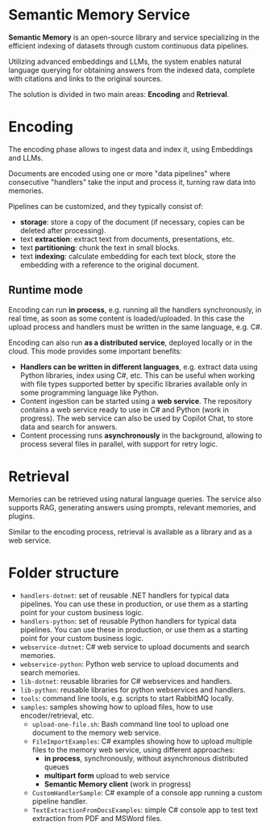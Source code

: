 # Semantic Memory Service

**Semantic Memory** is an open-source library and service specializing in the
efficient indexing of datasets through custom continuous data pipelines.

Utilizing advanced embeddings and LLMs, the system enables natural language
querying for obtaining answers from the indexed data, complete with citations
and links to the original sources.

The solution is divided in two main areas: **Encoding** and **Retrieval**.

# Encoding

The encoding phase allows to ingest data and index it, using Embeddings and LLMs.

Documents are encoded using one or more "data pipelines" where consecutive
"handlers" take the input and process it, turning raw data into memories.

Pipelines can be customized, and they typically consist of:

* **storage**: store a copy of the document (if necessary, copies can be deleted
  after processing).
* text **extraction**: extract text from documents, presentations, etc.
* text **partitioning**: chunk the text in small blocks.
* text **indexing**: calculate embedding for each text block, store the embedding
  with a reference to the original document.

## Runtime mode

Encoding can run **in process**, e.g. running all the handlers synchronously,
in real time, as soon as some content is loaded/uploaded.
In this case the upload process and handlers must be written in the same
language, e.g. C#.

Encoding can also run **as a distributed service**, deployed locally or in
the cloud. This mode provides some important benefits:

* **Handlers can be written in different languages**, e.g. extract
  data using Python libraries, index using C#, etc. This can be useful when
  working with file types supported better by specific libraries available
  only in some programming language like Python.
* Content ingestion can be started using a **web service**. The repository
  contains a web service ready to use in C# and Python (work in progress).
  The web service can also be used by Copilot Chat, to store data and
  search for answers.
* Content processing runs **asynchronously** in the background, allowing
  to process several files in parallel, with support for retry logic.

# Retrieval

Memories can be retrieved using natural language queries. The service
also supports RAG, generating answers using prompts, relevant memories,
and plugins.

Similar to the encoding process, retrieval is available as a library and
as a web service.

# Folder structure

* `handlers-dotnet`: set of reusable .NET handlers for typical data pipelines.
  You can use these in production, or use them as a starting point for your
  custom business logic.
* `handlers-python`: set of reusable Python handlers for typical data pipelines.
  You can use these in production, or use them as a starting point for your
  custom business logic.
* `webservice-dotnet`: C# web service to upload documents and search memories.
* `webservice-python`: Python web service to upload documents and search memories.
* `lib-dotnet`: reusable libraries for C# webservices and handlers.
* `lib-python`: reusable libraries for python webservices and handlers.
* `tools`: command line tools, e.g. scripts to start RabbitMQ locally.
* `samples`: samples showing how to upload files, how to use encoder/retrieval, etc.
  * `upload-one-file.sh`: Bash command line tool to upload one document to the
    memory web service.
  * `FileImportExamples`: C# examples showing how to upload multiple files to the
    memory web service, using different approaches: 
    * **in process**, synchronously, without asynchronous distributed queues
    * **multipart form** upload to web service
    * **Semantic Memory client** (work in progress)
  * `CustomHandlerSample`: C# example of a console app running a custom pipeline handler.
  * `TextExtractionFromDocsExamples`: simple C# console app to test text
    extraction from PDF and MSWord files.

